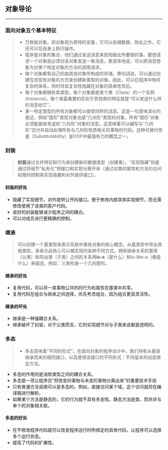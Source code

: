 ## 对象导论

------

### 面向对象五个基本特征

> - 万物皆对象。将对象视为奇特的变量，它可以存储数据，除此之外，它还可以在自身上执行操作。
> - 程序是对象的集合，他们通过发送消息来告知彼此所要做的事。要想请求一个对象就必须对该对象发送一条消息，更具体地说，可以把消息想象为对某个特定对象的方法的调用请求。
> - 每个对象都有自己的由其他对象所构成的存储。换句话说，可以通过创建包含现有对象的方式来创建新类型的对象。因此，可以在程序中构件复杂的体系，同时将其复杂性隐藏在对象的简单性背后。
> - 每个对象都拥有其类型。每个对象都是某个类（Class）的一个实例(Instance)。每个类最重要的区别于其他类的特征就是“可以发送什么样的消息给它”。
> - 某一特定类型的所有对象都可以接受同样的消息。这是一句意味深长的表述，例如“圆形”类型对象也是“几何形”类型的对象，所有“圆形”对象必须能接收发送给“几何形”对象的消息。这意味着可以编写与“几何形”交付并自动处理所有与几何形性质相关的事物的代码。这种可替代性是（Substitutability）是OOP中最强有力的概念之一。

### 封装

> **封装**通过合并特征和行为来创建新的数据类型（创建类）。“实现隐藏”则是通过将细节“私有化”把接口和实现分离开来（通过对类的属性和方法的访问权限的控制来实现隐藏和对外提供接口）。

#### 封装的好处 
- 隐藏了实现细节，对外提供公开的接口。便于修改内部具体实现细节，而无需修改使用了该类的客户代码。
- 良好的封装能够减少程序之间的耦合。
- 可以对成员进行更精确的控制。

### 继承
> 可以创建一个基类型来表示系统中某些对象的核心概念，从基类型中导出其他类型，来表示此核心可以被实现的各种不同方式。拥有继承关系的基类（父类）和导出类（子类）之间的关系用**is-a**（是什么）和is-like-a（像是什么）来描述。例如：三角形是一个几何图形。

#### 继承的好处

- 复用代码，可以将一类事物公共的的行为和属性在基类中共享。
- 复用代码在组合与继承之间选择，优先考虑组合，因为组合更具灵活性。

#### 继承的坏处

- 继承是一种强耦合关系。
- 继承破坏了封装，对于父类而言，它的实现细节对与子类来说都是透明的。


### 多态

> - 多态意味着“不同的形式”。在面向对象的程序设计中，我们持有从基类继承而来的相同接口，以及使用该接口的不同形式：不同版本的动态绑定方法。
- 多态的作用则是消除类型之间的耦合关系。
- 多态是一项让程序员“将改变的事物与未变的事物分离出来”的重要技术手段
- 只有普通方法调用可以是多态的。例如，直接访问某个域，这个访问就将在编译期进行解析。
- 如果某个方法是静态的，它的行为就不具有多态性。静态方法是类，而并非与单个的对象相关联。

#### 多态的好处

- 在不修改程序代码就可以改变程序运行时所绑定的具体代码，让程序可以选择多个运行状态。
- 提高了代码的扩展性。
